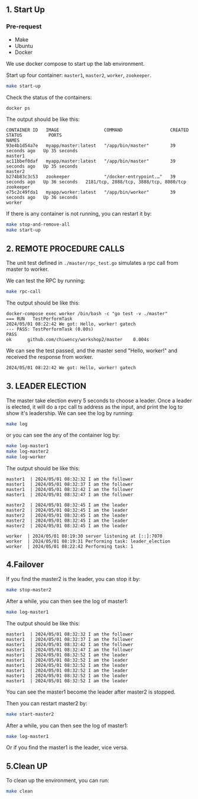## 1. Start Up

### Pre-request

+ Make
+ Ubuntu
+ Docker

We use docker compose to start up the lab environment.

Start up four container: `master1`, `master2`, `worker`, `zookeeper`.
```bash
make start-up
```
Check the status of the containers:
```bash
docker ps
```

The output should be like this:
```
CONTAINER ID   IMAGE                 COMMAND                  CREATED          STATUS          PORTS                                                   NAMES
93e4b1d54a7e   myapp/master:latest   "/app/bin/master"        39 seconds ago   Up 35 seconds                                                           master1       
ac11bbef0daf   myapp/master:latest   "/app/bin/master"        39 seconds ago   Up 35 seconds                                                           master2       
b274b83c3c53   zookeeper             "/docker-entrypoint.…"   39 seconds ago   Up 36 seconds   2181/tcp, 2888/tcp, 3888/tcp, 8080/tcp                  zookeeper     
e75c2c49fda1   myapp/worker:latest   "/app/bin/worker"        39 seconds ago   Up 36 seconds                                                           worker    
```
If there is any container is not running, you can restart it by:
```bash
make stop-and-remove-all
make start-up
```


## 2. REMOTE PROCEDURE CALLS
The unit test defined in `./master/rpc_test.go`  simulates a rpc call from master to worker.

We can test the  RPC by running: 

```bash
make rpc-call
```
The output should be like this:
```
docker-compose exec worker /bin/bash -c "go test -v ./master"
=== RUN   TestPerformTask
2024/05/01 08:22:42 We got: Hello, worker! gatech
--- PASS: TestPerformTask (0.00s)
PASS
ok      github.com/chiwency/workshop2/master    0.004s
```
We can see the test passed, and the master send "Hello, worker!" and received the response from worker.
```bash
2024/05/01 08:22:42 We got: Hello, worker! gatech
```


## 3. LEADER ELECTION
The master take election every 5 seconds to choose a leader. Once a leader is elected, it will do a rpc call ts address as the input, and print the log to show it's leadership.
We can see the log by running:
```bash
make log
```
or you can see the any of the container log by:
```bash
make log-master1
make log-master2
make log-worker
```
The output should be like this:
```
master1  | 2024/05/01 08:32:32 I am the follower
master1  | 2024/05/01 08:32:37 I am the follower
master1  | 2024/05/01 08:32:42 I am the follower
master1  | 2024/05/01 08:32:47 I am the follower

master2  | 2024/05/01 08:32:45 I am the leader
master2  | 2024/05/01 08:32:45 I am the leader
master2  | 2024/05/01 08:32:45 I am the leader
master2  | 2024/05/01 08:32:45 I am the leader
master2  | 2024/05/01 08:32:45 I am the leader

worker  | 2024/05/01 08:19:30 server listening at [::]:7070
worker  | 2024/05/01 08:19:31 Performing task: leader_election
worker  | 2024/05/01 08:22:42 Performing task: 1
```

## 4.Failover
If you find the master2 is the leader, you can stop it by:
```bash
make stop-master2
```
After a while, you can then see the log of master1:
```bash
make log-master1
```
The output should be like this:
```
master1  | 2024/05/01 08:32:32 I am the follower
master1  | 2024/05/01 08:32:37 I am the follower
master1  | 2024/05/01 08:32:42 I am the follower
master1  | 2024/05/01 08:32:47 I am the follower
master1  | 2024/05/01 08:32:52 I am the leader
master1  | 2024/05/01 08:32:52 I am the leader
master1  | 2024/05/01 08:32:52 I am the leader
master1  | 2024/05/01 08:32:52 I am the leader
master1  | 2024/05/01 08:32:52 I am the leader
master1  | 2024/05/01 08:32:52 I am the leader
```
You can see the master1 become the leader after master2 is stopped.

Then you can restart master2 by:
```bash
make start-master2
```
After a while, you can then see the log of master1:
```bash
make log-master1
```
Or if you find the master1 is the leader, vice versa.


## 5.Clean UP
To clean up the environment, you can run:
```bash
make clean
```